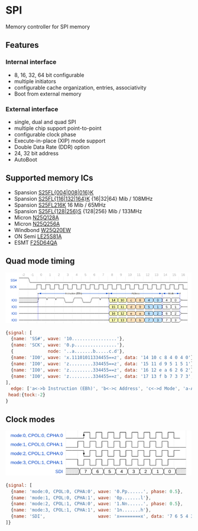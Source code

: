 # SPI
Memory controller for SPI memory

## Features

### Internal interface
 - 8, 16, 32, 64 bit configurable
 - multiple initiators
 - configurable cache organization, entries, associativity
 - Boot from external memory

### External interface
 - single, dual and quad SPI
 - multiple chip support point-to-point
 - configurable clock phase
 - Execute-in-place (XIP) mode support
 - Double Data Rate (DDR) option
 - 24, 32 bit address
 - AutoBoot

## Supported memory ICs

 - Spansion [S25FL{004|008|016}K](https://www.spansion.com/Support/Datasheets/S25FL004K-016K_00.pdf)
 - Spansion [S25FL{116|132|164}K](http://www.spansion.com/Support/Datasheets/S25FL1-K_00.pdf) {16|32|64} Mib / 108MHz
 - Spansion [S25FL216K](http://www.spansion.com/Support/Datasheets/S25FL216K_00.pdf) 16 Mib / 65MHz
 - Spansion [S25FL{128|256}S](http://www.spansion.com/Support/Datasheets/S25FL128S_256S_00.pdf) {128|256} Mib / 133MHz
 - Micron [N25Q128A](http://www.micron.com/~/media/Documents/Products/Data%20Sheet/NOR%20Flash/Serial%20NOR/N25Q/n25q_128mb_1_8v_65nm.pdf)
 - Micron [N25Q256A](http://www.micron.com/~/media/Documents/Products/Data%20Sheet/NOR%20Flash/Serial%20NOR/N25Q/n25q_256mb_3v_65nm.pdf)
 - Windbond [W25Q20EW](https://www.winbond.com/resource-files/w25q20ew_revf%2011252015%20sfdp.pdf)
 - ON Semi [LE25S81A](http://www.onsemi.com/pub_link/Collateral/LE25S81A-D.PDF)
 - ESMT [F25D64QA](http://www.esmt.com.tw/DB/manager/upload/F25D64QA_1.pdf)

## Quad mode timing

![quad spi addr mode](img/quad_spi_addr_mode.png)
```js
{signal: [
  {name: 'SS#', wave: '10.................'},
  {name: 'SCK', wave: '0.p................'},
  {             node: '..a.......b.....c.d'},
  {name: 'IO0', wave: 'x.11101011334455==z', data: '14 10 c 8 4 0 4 0'},
  {name: 'IO0', wave: 'z.........334455==z', data: '15 11 d 9 5 1 5 1'},
  {name: 'IO0', wave: 'z.........334455==z', data: '16 12 e a 6 2 6 2'},
  {name: 'IO0', wave: 'z.........334455==z', data: '17 13 f b 7 3 7 3', node: '..A.......B.....C.D'}
],
  edge: ['a<->b Instruction (EBh)', 'b<->c Address', 'c<->d Mode', 'a-A', 'b-B', 'c-C', 'd-D'],
 head:{tock:-2}
}
```

## Clock modes

![clock modes](img/clock_modes.png)

```js
{signal: [
  {name: 'mode:0, CPOL:0, CPHA:0', wave: '0.Pp......', phase: 0.5},
  {name: 'mode:1, CPOL:0, CPHA:1', wave: '0p.......l'},
  {name: 'mode:2, CPOL:1, CPHA:0', wave: '1.Nn......', phase: 0.5},
  {name: 'mode:3, CPOL:1, CPHA:1', wave: '1n.......h'},
  {name: 'SDI',                    wave: 'x========x', data: '7 6 5 4 3 2 1 0'},
]}
```
